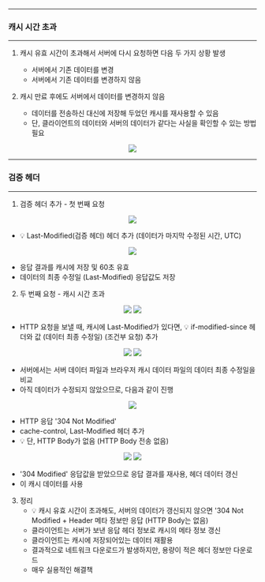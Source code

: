 -----
### 캐시 시간 초과
-----
1. 캐시 유효 시간이 초과해서 서버에 다시 요청하면 다음 두 가지 상황 발생
   - 서버에서 기존 데이터를 변경
   - 서버에서 기존 데이터를 변경하지 않음

 2. 캐시 만료 후에도 서버에서 데이터를 변경하지 않음
    - 데이터를 전송하신 대신에 저장해 두었던 캐시를 재사용할 수 있음
    - 단, 클라이언트의 데이터와 서버의 데이터가 같다는 사실을 확인할 수 있는 방법 필요

<div align="center">
<img src="https://github.com/sooyounghan/HTTP/assets/34672301/dd922a93-a871-44c3-b917-f29654a9fc3b">
</div>

-----
### 검증 헤더
-----
1. 검증 헤더 추가 - 첫 번째 요청
<div align="center">
<img src="https://github.com/sooyounghan/HTTP/assets/34672301/3a5a1358-0a09-445e-b464-63db73cf39f8">
</div>

  - 💡 Last-Modified(검증 헤더) 헤더 추가 (데이터가 마지막 수정된 시간, UTC)

<div align="center">
<img src="https://github.com/sooyounghan/HTTP/assets/34672301/1e4af0d0-2ef5-41cc-9ad8-673ea522d7ce">
</div>

  - 응답 결과를 캐시에 저장 및 60초 유효
  - 데이터의 최종 수정일 (Last-Modified) 응답값도 저장

2. 두 번째 요청 - 캐시 시간 초과
<div align="center">
<img src="https://github.com/sooyounghan/HTTP/assets/34672301/a86290e9-607c-412b-9379-d80dd6970924">
<img src="https://github.com/sooyounghan/HTTP/assets/34672301/e70b0f8c-7e38-4a0d-9aa2-2b123cd3b5c0">
</div>

  - HTTP 요청을 보낼 때, 캐시에 Last-Modified가 있다면, 💡 if-modified-since 헤더와 값 (데이터 최종 수정일) (조건부 요청) 추가

<div align="center">
<img src="https://github.com/sooyounghan/HTTP/assets/34672301/4f270167-1994-4a83-b9e5-c884e6767629">
<img src="https://github.com/sooyounghan/HTTP/assets/34672301/da2d1a5b-27d6-408e-b29a-e8c20548ee83">
</div>

  - 서버에서는 서버 데이터 파일과 브라우저 캐시 데이터 파일의 데이터 최종 수정일을 비교
  - 아직 데이터가 수정되지 않았으므로, 다음과 같이 진행

<div align="center">
<img src="https://github.com/sooyounghan/HTTP/assets/34672301/5a71e4e7-e83a-447c-82ee-22e350f81ad6">
</div>

  - HTTP 응답 '304 Not Modified'
  - cache-control, Last-Modified 헤더 추가
  - 💡 단, HTTP Body가 없음 (HTTP Body 전송 없음)

<div align="center">
<img src="https://github.com/sooyounghan/HTTP/assets/34672301/eef67a75-40e8-4dc2-a1c6-17ce02e80b26">
<img src="https://github.com/sooyounghan/HTTP/assets/34672301/48a926ae-24c4-4cd7-b310-9327e78e8739">
</div>

  - '304 Modified' 응답값을 받았으므로 응답 결과를 재사용, 헤더 데이터 갱신
  - 이 캐시 데이터를 사용

3. 정리
   - 💡 캐시 유효 시간이 초과해도, 서버의 데이터가 갱신되지 않으면 '304 Not Modified + Header 메타 정보만 응답 (HTTP Body는 없음)
   - 클라이언트는 서버가 보낸 응답 헤더 정보로 캐시의 메타 정보 갱신
   - 클라이언트는 캐시에 저장되어있는 데이터 재활용
   - 결과적으로 네트워크 다운로드가 발생하지만, 용량이 적은 헤더 정보만 다운로드
   - 매우 실용적인 해결책
